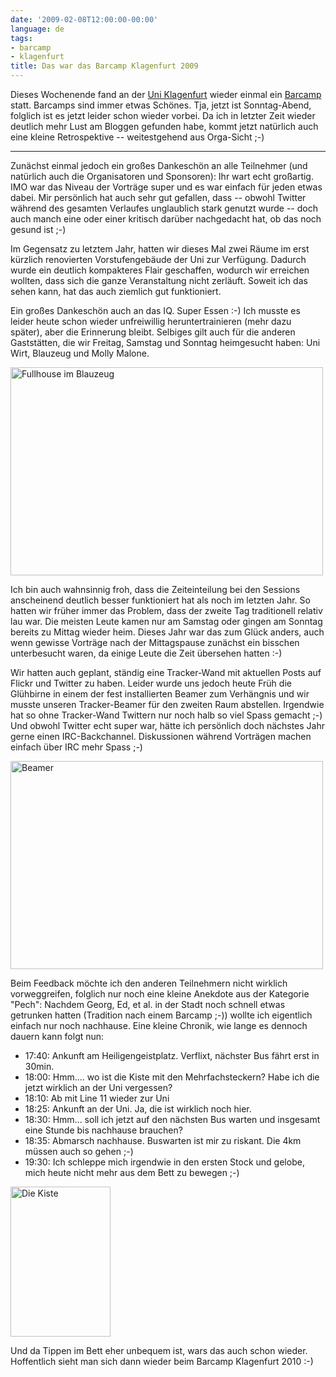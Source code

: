 ```yaml
---
date: '2009-02-08T12:00:00-00:00'
language: de
tags:
- barcamp
- klagenfurt
title: Das war das Barcamp Klagenfurt 2009
---
```



Dieses Wochenende fand an der [Uni Klagenfurt](http://www.uni-klu.ac.at/) wieder einmal ein [Barcamp](http://barcamp.at/BarCamp_Klagenfurt_2009) statt. Barcamps sind immer etwas Schönes. Tja, jetzt ist Sonntag-Abend, folglich ist es jetzt leider schon wieder vorbei. Da ich in letzter Zeit wieder deutlich mehr Lust am Bloggen gefunden habe, kommt jetzt natürlich auch eine kleine Retrospektive -- weitestgehend aus Orga-Sicht ;-)

-------------------------------

Zunächst einmal jedoch ein großes Dankeschön an alle Teilnehmer (und natürlich auch die Organisatoren und Sponsoren): Ihr wart echt großartig. IMO war das Niveau der Vorträge super und es war einfach für jeden etwas dabei. Mir persönlich hat auch sehr gut gefallen, dass -- obwohl Twitter während des gesamten Verlaufes unglaublich stark genutzt wurde -- doch auch manch eine oder einer kritisch darüber nachgedacht hat, ob das noch gesund ist ;-) 

Im Gegensatz zu letztem Jahr, hatten wir dieses Mal zwei Räume im erst kürzlich renovierten Vorstufengebäude der Uni zur Verfügung. Dadurch wurde ein deutlich kompakteres Flair geschaffen, wodurch wir erreichen wollten, dass sich die ganze Veranstaltung nicht zerläuft. Soweit ich das sehen kann, hat das auch ziemlich gut funktioniert.

Ein großes Dankeschön auch an das IQ. Super Essen :-) Ich musste es leider heute schon wieder unfreiwillig heruntertrainieren (mehr dazu später), aber die Erinnerung bleibt. Selbiges gilt auch für die anderen Gaststätten, die wir Freitag, Samstag und Sonntag heimgesucht haben: Uni Wirt, Blauzeug und Molly Malone.

<a class="figure" href="http://www.flickr.com/photos/zerok/3263713011/" title="Fullhouse im Blauzeug by zeroK, on Flickr"><img src="http://farm4.static.flickr.com/3377/3263713011_c0c33ce5ae.jpg" width="500" height="333" alt="Fullhouse im Blauzeug" /></a>

Ich bin auch wahnsinnig froh, dass die Zeiteinteilung bei den Sessions anscheinend deutlich besser funktioniert hat als noch im letzten Jahr. So hatten wir früher immer das Problem, dass der zweite Tag traditionell relativ lau war. Die meisten Leute kamen nur am Samstag oder gingen am Sonntag bereits zu Mittag wieder heim. Dieses Jahr war das zum Glück anders, auch wenn gewisse Vorträge nach der Mittagspause zunächst ein bisschen unterbesucht waren, da einige Leute die Zeit übersehen hatten :-)

Wir hatten auch geplant, ständig eine Tracker-Wand mit aktuellen Posts auf Flickr und Twitter zu haben. Leider wurde uns jedoch heute Früh die Glühbirne in einem der fest installierten Beamer zum Verhängnis und wir musste unseren Tracker-Beamer für den zweiten Raum abstellen. Irgendwie hat so ohne Tracker-Wand Twittern nur noch halb so viel Spass gemacht ;-) Und obwohl Twitter echt super war, hätte ich persönlich doch nächstes Jahr gerne einen IRC-Backchannel. Diskussionen während Vorträgen machen einfach über IRC mehr Spass ;-)

<a class="figure" href="http://www.flickr.com/photos/zerok/3263758383/" title="Beamer by zeroK, on Flickr"><img src="http://farm1.static.flickr.com/244/3263758383_43cab60db9.jpg" width="500" height="333" alt="Beamer" /></a>

Beim Feedback möchte ich den anderen Teilnehmern nicht wirklich vorweggreifen, folglich nur noch eine kleine Anekdote aus der Kategorie "Pech": Nachdem Georg, Ed, et al. in der Stadt noch schnell etwas getrunken hatten (Tradition nach einem Barcamp ;-)) wollte ich eigentlich einfach nur noch nachhause. Eine kleine Chronik, wie lange es dennoch dauern kann folgt nun:

* 17:40: Ankunft am Heiligengeistplatz. Verflixt, nächster Bus fährt erst in 30min.
* 18:00: Hmm.... wo ist die Kiste mit den Mehrfachsteckern? Habe ich die jetzt wirklich an der Uni vergessen?
* 18:10: Ab mit Line 11 wieder zur Uni
* 18:25: Ankunft an der Uni. Ja, die ist wirklich noch hier.
* 18:30: Hmm... soll ich jetzt auf den nächsten Bus warten und insgesamt eine Stunde bis nachhause brauchen?
* 18:35: Abmarsch nachhause. Buswarten ist mir zu riskant. Die 4km müssen auch so gehen ;-)
* 19:30: Ich schleppe mich irgendwie in den ersten Stock und gelobe, mich heute nicht mehr aus dem Bett zu bewegen ;-)

<a class="figure" href="http://www.flickr.com/photos/zerok/3263880741/" title="Die Kiste by zeroK, on Flickr"><img src="http://farm1.static.flickr.com/198/3263880741_6e90262017_m.jpg" width="160" height="240" alt="Die Kiste" /></a>

Und da Tippen im Bett eher unbequem ist, wars das auch schon wieder. Hoffentlich sieht man sich dann wieder beim Barcamp Klagenfurt 2010 :-)
